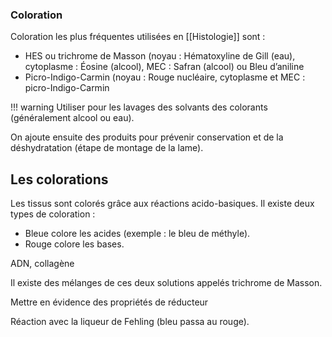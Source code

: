 ### Coloration

Coloration les plus fréquentes utilisées en [[Histologie]] sont :

* HES ou trichrome de Masson (noyau : Hématoxyline de Gill (eau), cytoplasme : Éosine (alcool), MEC : Safran (alcool) ou Bleu d’aniline
* Picro-Indigo-Carmin (noyau : Rouge nucléaire, cytoplasme et MEC : picro-Indigo-Carmin

!!! warning
    Utiliser pour les lavages des solvants des colorants (généralement alcool ou eau).

On ajoute ensuite des produits pour prévenir conservation et de la déshydratation (étape de montage de la lame).
## Les colorations

Les tissus sont colorés grâce aux réactions acido-basiques. Il existe
deux types de coloration :

* Bleue colore les acides (exemple : le bleu de méthyle).
* Rouge colore les bases.

ADN, collagène

Il existe des mélanges de ces deux solutions appelés trichrome de Masson.

Mettre en évidence des propriétés de réducteur

Réaction avec la liqueur de Fehling (bleu passa au rouge).